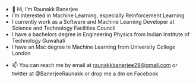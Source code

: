 - 👋 Hi, I’m Raunakk Banerjee
- I’m interested in Machine Learning, especially Reinforcement Learning
- I currently work as a Software and Machine Learning Developer at Science and Technology Facilities Council 
- I have a bachelors degree in Engineering Physics from Indian Institute of Technology Guwahati
- I have an Msc degree in Machine Learning from University College London
<!--- 💞️ I’m looking to collaborate on ...--->
- 📫 You can reach me by email at raunakkbanerjee29@gmail.com or twitter at @BanerjeeRaunakk or drop me a dm on Facebook

<!---
raunakkbanerjee/raunakkbanerjee is a ✨ special ✨ repository because its `README.md` (this file) appears on your GitHub profile.
You can click the Preview link to take a look at your changes.
--->
